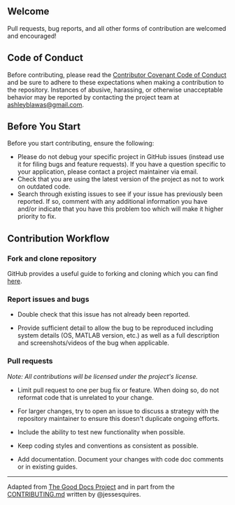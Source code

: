## Welcome

Pull requests, bug reports, and all other forms of contribution are welcomed and encouraged!

## Code of Conduct

Before contributing, please read the [Contributor Covenant Code of Conduct](https://www.contributor-covenant.org/version/2/1/code_of_conduct/) and be sure to adhere to these expectations when making a contribution to the repository. Instances of abusive, harassing, or otherwise unacceptable behavior may be reported by contacting the project team at ashleyblawas@gmail.com. 

## Before You Start

Before you start contributing, ensure the following:

* Please do not debug your specific project in GitHub issues (instead use it for filing bugs and feature requests). If you have a question specific to your application, please contact a project maintainer via email.
* Check that you are using the latest version of the project as not to work on outdated code.
* Search through existing issues to see if your issue has previously been reported. If so, comment with any additional information you have and/or indicate that you have this problem too which will make it higher priority to fix.

## Contribution Workflow

### Fork and clone repository

GitHub provides a useful guide to forking and cloning which you can find [here](https://docs.github.com/en/desktop/adding-and-cloning-repositories/cloning-and-forking-repositories-from-github-desktop).

### Report issues and bugs

 - Double check that this issue has not already been reported.
   
 - Provide sufficient detail to allow the bug to be reproduced including system details (OS, MATLAB version, etc.) as well as a full description and screenshots/videos of the bug when applicable.

### Pull requests

*Note: All contributions will be licensed under the project's license.*

- Limit pull request to one per bug fix or feature. When doing so, do not reformat code that is unrelated to your change.

- For larger changes, try to open an issue to discuss a strategy with the repository maintainer to ensure this doesn't duplicate ongoing efforts.

- Include the ability to test new functionality when possible.

- Keep coding styles and conventions as consistent as possible.

- Add documentation. Document your changes with code doc comments or in existing guides.

---

Adapted from [The Good Docs Project](https://thegooddocsproject.dev/) and in part from the [CONTRIBUTING.md](https://github.com/jessesquires/.github/blob/main/CONTRIBUTING.md) written by @jessesquires.
